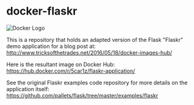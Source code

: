 # docker-flaskr

![Docker Logo](http://i.imgur.com/poo8Rai.png)

This is a repository that holds an adapted version of the Flask "Flaskr" demo application for a blog post at: http://www.tricksofthetrades.net/2016/05/18/docker-images-hub/

Here is the resultant image on Docker Hub: https://hub.docker.com/r/5car1z/flaskr-application/

See the original Flaskr examples code repository for more details on the application itself: https://github.com/pallets/flask/tree/master/examples/flaskr
